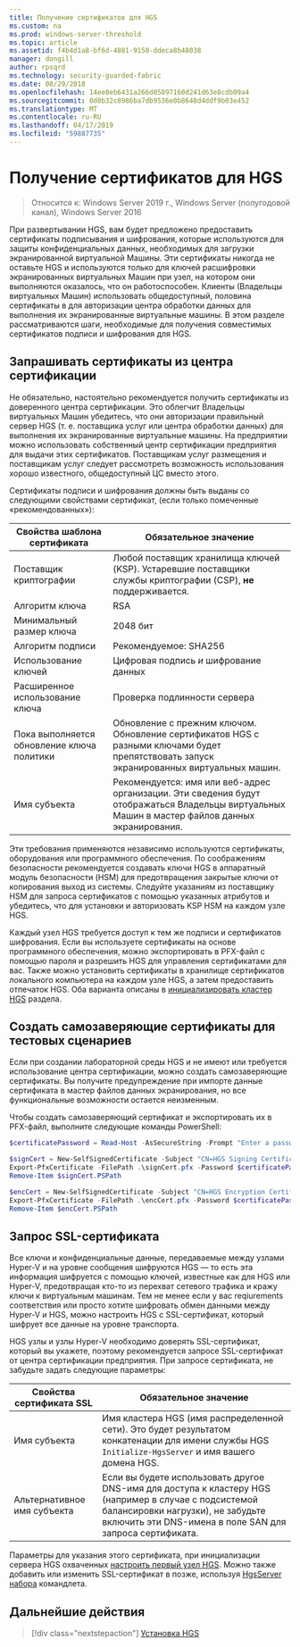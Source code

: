 ```yaml
---
title: Получение сертификатов для HGS
ms.custom: na
ms.prod: windows-server-threshold
ms.topic: article
ms.assetid: f4b4d1a8-bf6d-4881-9150-ddeca8b48038
manager: dongill
author: rpsqrd
ms.technology: security-guarded-fabric
ms.date: 08/29/2018
ms.openlocfilehash: 14ee8eb6431a266d05897160d241d63e8cdb09a4
ms.sourcegitcommit: 0d0b32c8986ba7db9536e0b8648d4ddf9b03e452
ms.translationtype: MT
ms.contentlocale: ru-RU
ms.lasthandoff: 04/17/2019
ms.locfileid: "59887735"
---
```

# <a name="obtain-certificates-for-hgs"></a>Получение сертификатов для HGS

>Относится к: Windows Server 2019 г., Windows Server (полугодовой канал), Windows Server 2016

При развертывании HGS, вам будет предложено предоставить сертификаты подписывания и шифрования, которые используются для защиты конфиденциальных данных, необходимых для загрузки экранированной виртуальной Машины.
Эти сертификаты никогда не оставьте HGS и используются только для ключей расшифровки экранированных виртуальных Машин при узел, на котором они выполняются оказалось, что он работоспособен.
Клиенты (Владельцы виртуальных Машин) использовать общедоступный, половина сертификаты в для авторизации центра обработки данных для выполнения их экранированные виртуальные машины.
В этом разделе рассматриваются шаги, необходимые для получения совместимых сертификатов подписи и шифрования для HGS.

## <a name="request-certificates-from-your-certificate-authority"></a>Запрашивать сертификаты из центра сертификации

Не обязательно, настоятельно рекомендуется получить сертификаты из доверенного центра сертификации.
Это облегчит Владельцы виртуальных Машин убедитесь, что они авторизации правильный сервер HGS (т. е. поставщика услуг или центра обработки данных) для выполнения их экранированные виртуальные машины.
На предприятии можно использовать собственный центр сертификации предприятия для выдачи этих сертификатов.
Поставщикам услуг размещения и поставщикам услуг следует рассмотреть возможность использования хорошо известного, общедоступный ЦС вместо этого.

Сертификаты подписи и шифрования должны быть выданы со следующими свойствами сертификат, (если только помеченные «рекомендованных»):

Свойства шаблона сертификата | Обязательное значение 
------------------------------|----------------
Поставщик криптографии               | Любой поставщик хранилища ключей (KSP). Устаревшие поставщики службы криптографии (CSP), **не** поддерживается.
Алгоритм ключа                 | RSA
Минимальный размер ключа              | 2048 бит
Алгоритм подписи           | Рекомендуемое: SHA256
Использование ключей                     | Цифровая подпись *и* шифрование данных
Расширенное использование ключа            | Проверка подлинности сервера
Пока выполняется обновление ключа политики            | Обновление с прежним ключом. Обновление сертификатов HGS с разными ключами будет препятствовать запуск экранированных виртуальных машин.
Имя субъекта                  | Рекомендуется: имя или веб-адрес организации. Эти сведения будут отображаться Владельцы виртуальных Машин в мастер файлов данных экранирования.

Эти требования применяются независимо используются сертификаты, оборудования или программного обеспечения.
По соображениям безопасности рекомендуется создавать ключи HGS в аппаратный модуль безопасности (HSM) для предотвращения закрытые ключи от копирования выход из системы.
Следуйте указаниям из поставщику HSM для запроса сертификатов с помощью указанных атрибутов и убедитесь, что для установки и авторизовать KSP HSM на каждом узле HGS.

Каждый узел HGS требуется доступ к тем же подписи и сертификатов шифрования.
Если вы используете сертификаты на основе программного обеспечения, можно экспортировать в PFX-файл с помощью пароля и разрешить HGS для управления сертификатами для вас.
Также можно установить сертификаты в хранилище сертификатов локального компьютера на каждом узле HGS, а затем предоставить отпечаток HGS.
Оба варианта описаны в [инициализировать кластер HGS](guarded-fabric-initialize-hgs.md) раздела.

## <a name="create-self-signed-certificates-for-test-scenarios"></a>Создать самозаверяющие сертификаты для тестовых сценариев

Если при создании лабораторной среды HGS и не имеют или требуется использование центра сертификации, можно создать самозаверяющие сертификаты.
Вы получите предупреждение при импорте данные сертификата в мастер файлов данных экранирования, но все функциональные возможности остается неизменным.

Чтобы создать самозаверяющий сертификат и экспортировать их в PFX-файл, выполните следующие команды PowerShell:

```powershell
$certificatePassword = Read-Host -AsSecureString -Prompt "Enter a password for the PFX file"

$signCert = New-SelfSignedCertificate -Subject "CN=HGS Signing Certificate"
Export-PfxCertificate -FilePath .\signCert.pfx -Password $certificatePassword -Cert $signCert
Remove-Item $signCert.PSPath

$encCert = New-SelfSignedCertificate -Subject "CN=HGS Encryption Certificate"
Export-PfxCertificate -FilePath .\encCert.pfx -Password $certificatePassword -Cert $encCert
Remove-Item $encCert.PSPath
```

## <a name="request-an-ssl-certificate"></a>Запрос SSL-сертификата

Все ключи и конфиденциальные данные, передаваемые между узлами Hyper-V и на уровне сообщения шифруются HGS — то есть эта информация шифруется с помощью ключей, известные как для HGS или Hyper-V, предотвращая кто-то из перехват сетевого трафика и кражу ключи к виртуальным машинам.
Тем не менее если у вас reqiurements соответствия или просто хотите шифровать обмен данными между Hyper-V и HGS, можно настроить HGS с SSL-сертификат, который шифрует все данные на уровне транспорта.

HGS узлы и узлы Hyper-V необходимо доверять SSL-сертификат, который вы укажете, поэтому рекомендуется запросе SSL-сертификат от центра сертификации предприятия. При запросе сертификата, не забудьте задать следующие параметры:

Свойства сертификата SSL | Обязательное значение
-------------------------|---------------
Имя субъекта             | Имя кластера HGS (имя распределенной сети). Это будет результатом конкатенации для имени службы HGS `Initialize-HgsServer` и имя вашего домена HGS.
Альтернативное имя субъекта | Если вы будете использовать другое DNS-имя для доступа к кластеру HGS (например в случае с подсистемой балансировки нагрузки), не забудьте включить эти DNS-имена в поле SAN для запроса сертификата.

Параметры для указания этого сертификата, при инициализации сервера HGS охваченных [настроить первый узел HGS](guarded-fabric-initialize-hgs.md).
Можно также добавить или изменить SSL-сертификат в позже, используя [HgsServer набора](https://docs.microsoft.com/powershell/module/hgsserver/set-hgsserver?view=win10-ps) командлета.

## <a name="next-step"></a>Дальнейшие действия

>[!div class="nextstepaction"]
[Установка HGS](guarded-fabric-choose-where-to-install-hgs.md)